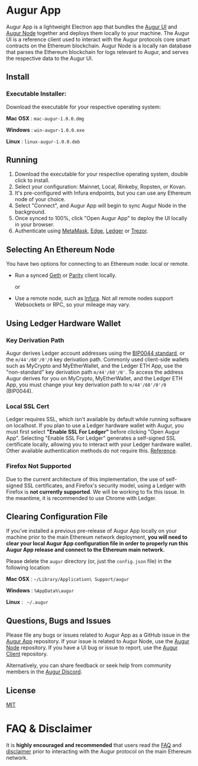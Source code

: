 # Augur App

Augur App is a lightweight Electron app that bundles the [Augur UI](https://github.com/AugurProject/augur) and [Augur Node](https://github.com/AugurProject/augur-node) together and deploys them locally to your machine. The Augur UI is a reference client used to interact with the Augur protocols core smart contracts on the Ethereum blockchain. Augur Node is a locally ran database that parses the Ethereum blockchain for logs relevant to Augur, and serves the respective data to the Augur UI. 

## Install 

### Executable Installer:

Download the executable for your respective operating system:

**Mac OSX** : ```mac-augur-1.0.0.dmg```

**Windows** : ```win-augur-1.0.0.exe```

**Linux** : ```linux-augur-1.0.0.deb```

## Running

1. Download the executable for your respective operating system, double click to install.
2. Select your configuration: Mainnet, Local, Rinkeby, Ropsten, or Kovan. 
3. It's pre-configured with Infura endpoints, but you can use any Ethereum node of your choice.
5. Select "Connect", and Augur App will begin to sync Augur Node in the background. 
6. Once synced to 100%, click "Open Augur App" to deploy the UI locally in your browser. 
7. Authenticate using [MetaMask](https://metamask.io/), [Edge](https://edge.app/), [Ledger](https://www.ledgerwallet.com/) or [Trezor](https://trezor.io/). 

## Selecting An Ethereum Node

You have two options for connecting to an Ethereum node: local or remote.

- Run a synced [Geth](https://github.com/ethereum/go-ethereum) or [Parity](https://www.parity.io) client locally.

    or

- Use a remote node, such as [Infura](https://infura.io/). Not all remote nodes support Websockets or RPC, so your mileage may vary.

## Using Ledger Hardware Wallet

### Key Derivation Path

Augur derives Ledger account addresses using the [BIP0044 standard](https://github.com/bitcoin/bips/blob/master/bip-0044.mediawiki), or the `m/44'/60'/0'/0` key derivation path. Commonly used client-side wallets such as MyCrypto and MyEtherWallet, and the Ledger ETH App, use the "non-standard" key derivation path `m/44'/60'/0'`. To access the address Augur derives for you on MyCrypto, MyEtherWallet, and the Ledger ETH App, you must change your key derivation path to `m/44'/60'/0'/0` (BIP0044).

### Local SSL Cert

Ledger requires SSL, which isn't available by default while running software on localhost. If you plan to use a Ledger hardware wallet with Augur, you must first select **"Enable SSL For Ledger"** before clicking "Open Augur App". Selecting "Enable SSL For Ledger" generates a self-signed SSL certificate locally, allowing you to interact with your Ledger hardware wallet. Other available authentication methods do not require this. [Reference](https://github.com/ethereum/EIPs/issues/84#issuecomment-292324521). 

### Firefox Not Supported

Due to the current architecture of this implementation, the use of self-signed SSL certificates, and Firefox's security model, using a Ledger with Firefox is **not currently supported**. We will be working to fix this issue. In the meantime, it is recommended to use Chrome with Ledger.

##  Clearing Configuration File

If you’ve installed a previous pre-release of Augur App locally on your machine prior to the main Ethereum network deployment, **you will need to clear your local Augur App configuration file in order to properly run this Augur App release and connect to the Ethereum main network.** 

Please delete the ```augur``` directory (or, just the ```config.json``` file) in the following location:

**Mac OSX** : ```~/Library/Application\ Support/augur```

**Windows** : ```%AppData%\augur```

**Linux** : ``` ~/.augur```

## Questions, Bugs and Issues

Please file any bugs or issues related to Augur App as a GitHub issue in the [Augur App](https://github.com/AugurProject/augur-app) repository. If your issue is related to Augur Node, use the [Augur Node](https://github.com/AugurProject/augur-app) repository. If you have a UI bug or issue to report, use the [Augur Client](https://github.com/AugurProject/augur)  repository. 

Alternatively, you can share feedback or seek help from community members in the [Augur Discord](https://discordapp.com/invite/faud6Fx). 

## License

[MIT](LICENSE.md)

# FAQ & Disclaimer

It is **highly encouraged and recommended** that users read the [FAQ](https://augur.net/faq) and [disclaimer](https://augur.net/disclaimer) prior to interacting with the Augur protocol on the main Ethereum network.
